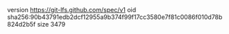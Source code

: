 version https://git-lfs.github.com/spec/v1
oid sha256:90b43791edb2dcf12955a9b374f99f17cc3580e7f81c0086f010d78b824d2b5f
size 3479
